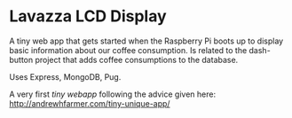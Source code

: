 # Lavazza LCD Display

A tiny web app that gets started when the Raspberry Pi boots up to display basic information about our coffee consumption. Is related to the dash-button project that adds coffee consumptions to the database.

Uses Express, MongoDB, Pug. 

A very first _tiny webapp_ following the advice given here: http://andrewhfarmer.com/tiny-unique-app/
